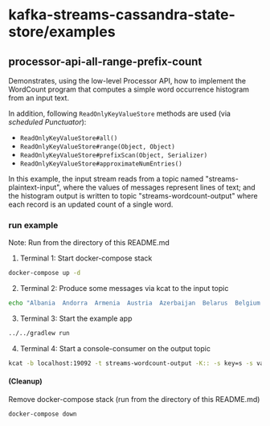 # kafka-streams-cassandra-state-store/examples 
## processor-api-all-range-prefix-count

Demonstrates, using the low-level Processor API, how to implement the WordCount program that computes a simple word occurrence histogram from an input text.

In addition, following `ReadOnlyKeyValueStore` methods are used (via _scheduled Punctuator_):
- `ReadOnlyKeyValueStore#all()`
- `ReadOnlyKeyValueStore#range(Object, Object)`
- `ReadOnlyKeyValueStore#prefixScan(Object, Serializer)`
- `ReadOnlyKeyValueStore#approximateNumEntries()`

In this example, the input stream reads from a topic named "streams-plaintext-input", where the values of messages represent lines of text; and the histogram output is written to topic "streams-wordcount-output" where each record is an updated count of a single word.

### run example

Note: Run from the directory of this README.md

1. Terminal 1: Start docker-compose stack
```bash
docker-compose up -d
```

2. Terminal 2: Produce some messages via kcat to the input topic
```bash
echo "Albania  Andorra  Armenia  Austria  Azerbaijan  Belarus  Belgium  BosniaAndHerzegovina  Bulgaria  Croatia  Cyprus  Czechia  Denmark  Estonia  Finland  France  Georgia  Germany  Greece  Hungary  Iceland  Ireland  Italy  Kazakhstan  Kosovo  Latvia  Liechtenstein  Lithuania  Luxembourg  Malta  Moldova  Monaco  Montenegro  Netherlands  NorthMacedonia  Norway  Poland  Portugal  Romania  Russia  SanMarino  Serbia  Slovakia  Slovenia  Spain  Sweden  Switzerland  Turkey  Ukraine  UnitedKingdom  VaticanCity" | kcat -b localhost:19092 -t streams-plaintext-input
```

3. Terminal 3: Start the example app
```bash
../../gradlew run
```

4. Terminal 4: Start a console-consumer on the output topic
```bash
kcat -b localhost:19092 -t streams-wordcount-output -K:: -s key=s -s value=q
```

#### (Cleanup)

Remove docker-compose stack (run from the directory of this README.md)
```bash
docker-compose down
```
